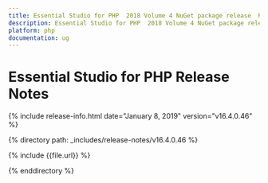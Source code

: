 ```yaml
---
title: Essential Studio for PHP  2018 Volume 4 NuGet package release  Release Notes  
description: Essential Studio for PHP  2018 Volume 4 NuGet package release  Release Notes  
platform: php
documentation: ug
---
```


# Essential Studio for PHP  Release Notes  

{% include release-info.html date="January 8, 2019"  version="v16.4.0.46" %} 


{% directory path: _includes/release-notes/v16.4.0.46 %}

{% include {{file.url}} %}

{% enddirectory %}